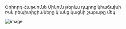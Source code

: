 Օրիորդ Հաթսունե Միկուն թերևս դպրոց կհաճախի </br>
Իսկ րեպիտիցիաները կ'անց կացնի շաբաթը մեկ

![image](https://github.com/hisusqristos/exercism-elm/assets/85686319/62cbbde9-470e-4fd1-b2f2-f81dc2d7d959)
